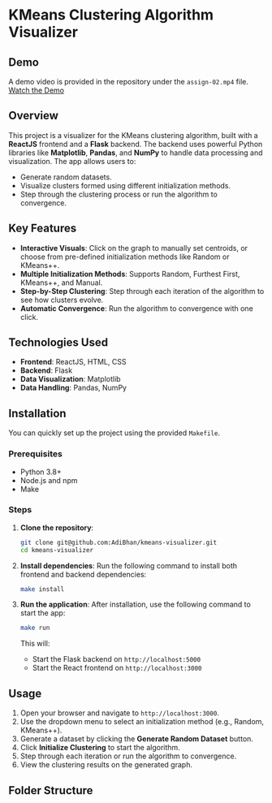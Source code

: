 # KMeans Clustering Algorithm Visualizer

## Demo

A demo video is provided in the repository under the `assign-02.mp4` file. [Watch the Demo](./assign-02.mp4)

## Overview

This project is a visualizer for the KMeans clustering algorithm, built with a **ReactJS** frontend and a **Flask** backend. The backend uses powerful Python libraries like **Matplotlib**, **Pandas**, and **NumPy** to handle data processing and visualization. The app allows users to:
- Generate random datasets.
- Visualize clusters formed using different initialization methods.
- Step through the clustering process or run the algorithm to convergence.

## Key Features
- **Interactive Visuals**: Click on the graph to manually set centroids, or choose from pre-defined initialization methods like Random or KMeans++.
- **Multiple Initialization Methods**: Supports Random, Furthest First, KMeans++, and Manual.
- **Step-by-Step Clustering**: Step through each iteration of the algorithm to see how clusters evolve.
- **Automatic Convergence**: Run the algorithm to convergence with one click.

## Technologies Used
- **Frontend**: ReactJS, HTML, CSS
- **Backend**: Flask
- **Data Visualization**: Matplotlib
- **Data Handling**: Pandas, NumPy

## Installation

You can quickly set up the project using the provided `Makefile`.

### Prerequisites
- Python 3.8+
- Node.js and npm
- Make

### Steps

1. **Clone the repository**:
    ```bash
    git clone git@github.com:AdiBhan/kmeans-visualizer.git 
    cd kmeans-visualizer
    ```

2. **Install dependencies**:
    Run the following command to install both frontend and backend dependencies:
    ```bash
    make install
    ```

3. **Run the application**:
    After installation, use the following command to start the app:
    ```bash
    make run
    ```

    This will:
    - Start the Flask backend on `http://localhost:5000`
    - Start the React frontend on `http://localhost:3000`

## Usage

1. Open your browser and navigate to `http://localhost:3000`.
2. Use the dropdown menu to select an initialization method (e.g., Random, KMeans++).
3. Generate a dataset by clicking the **Generate Random Dataset** button.
4. Click **Initialize Clustering** to start the algorithm.
5. Step through each iteration or run the algorithm to convergence.
6. View the clustering results on the generated graph.


## Folder Structure

